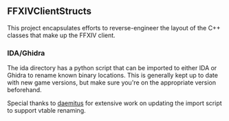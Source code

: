## FFXIVClientStructs

This project encapsulates efforts to reverse-engineer the layout of the C++ classes that make up the FFXIV client. 

### IDA/Ghidra

The ida directory has a python script that can be imported to either IDA or Ghidra to rename known binary locations. This is generally kept up to date with new game versions, but make sure you're on the appropriate version beforehand.

Special thanks to [daemitus](https://github.com/daemitus/) for extensive work on updating the import script to support vtable renaming.